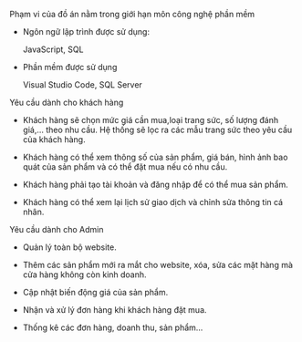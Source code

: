Phạm vi của đồ án nằm trong giới hạn môn công nghệ phần mềm
-	Ngôn ngữ lập trình được sử dụng:
  
	JavaScript,
	SQL

-	Phần mềm được sử dụng

	Visual Studio Code,
	SQL Server
  
Yêu cầu dành cho khách hàng
-	Khách hàng sẽ chọn mức giá cần mua,loại trang sức, số lượng đánh giá,... theo nhu cầu. Hệ thống sẽ lọc ra các mẫu trang sức theo yêu cầu của khách hàng.
  
-	Khách hàng có thể xem thông số của sản phẩm, giá bán, hình ảnh bao quát của sản phẩm và có thể đặt mua nếu có nhu cầu.
  
-	Khách hàng phải tạo tài khoản và đăng nhập để có thể mua sản phẩm.
  
-	Khách hàng có thể xem lại lịch sử giao dịch và chỉnh sửa thông tin cá nhân.

  Yêu cầu dành cho Admin
-	Quản lý toàn bộ website.
  
-	Thêm các sản phẩm mới ra mắt cho website, xóa, sửa các mặt hàng mà cửa hàng không còn kinh doanh.
  
-	Cập nhật biến động giá của sản phẩm.
  
-	Nhận và xử lý đơn hàng khi khách hàng đặt mua.
  
-	Thống kê các đơn hàng, doanh thu, sản phẩm...

